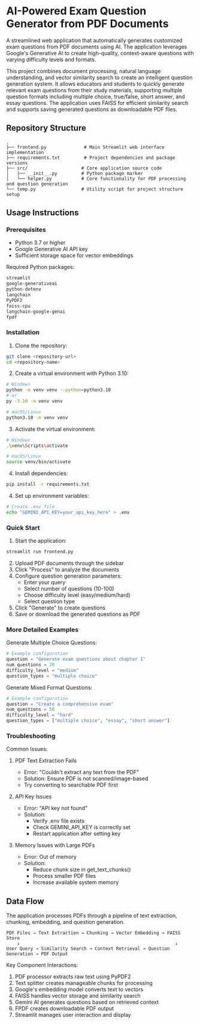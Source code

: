 # AI-Powered Exam Question Generator from PDF Documents

A streamlined web application that automatically generates customized exam questions from PDF documents using AI. The application leverages Google's Generative AI to create high-quality, context-aware questions with varying difficulty levels and formats.

This project combines document processing, natural language understanding, and vector similarity search to create an intelligent question generation system. It allows educators and students to quickly generate relevant exam questions from their study materials, supporting multiple question formats including multiple choice, true/false, short answer, and essay questions. The application uses FAISS for efficient similarity search and supports saving generated questions as downloadable PDF files.

## Repository Structure
```
.
├── frontend.py              # Main Streamlit web interface implementation
├── requirements.txt         # Project dependencies and package versions
├── src/                    # Core application source code
│   ├── __init__.py         # Python package marker
│   └── helper.py           # Core functionality for PDF processing and question generation
└── temp.py                 # Utility script for project structure setup
```

## Usage Instructions
### Prerequisites
- Python 3.7 or higher
- Google Generative AI API key
- Sufficient storage space for vector embeddings

Required Python packages:
```txt
streamlit
google-generativeai
python-dotenv
langchain
PyPDF2
faiss-cpu
langchain-google-genai
fpdf
```

### Installation

1. Clone the repository:
```bash
git clone <repository-url>
cd <repository-name>
```

2. Create a virtual environment with Python 3.10:
```bash
# Windows
python -m venv venv --python=python3.10
# or
py -3.10 -m venv venv

# macOS/Linux
python3.10 -m venv venv
```

3. Activate the virtual environment:
```bash
# Windows
.\venv\Scripts\activate

# macOS/Linux
source venv/bin/activate
```

4. Install dependencies:
```bash
pip install -r requirements.txt
```

4. Set up environment variables:
```bash
# Create .env file
echo "GEMINI_API_KEY=your_api_key_here" > .env
```

### Quick Start

1. Start the application:
```bash
streamlit run frontend.py
```

2. Upload PDF documents through the sidebar
3. Click "Process" to analyze the documents
4. Configure question generation parameters:
   - Enter your query
   - Select number of questions (10-100)
   - Choose difficulty level (easy/medium/hard)
   - Select question type
5. Click "Generate" to create questions
6. Save or download the generated questions as PDF

### More Detailed Examples

Generate Multiple Choice Questions:
```python
# Example configuration
question = "Generate exam questions about chapter 1"
num_questions = 20
difficulty_level = "medium"
question_types = "multiple choice"
```

Generate Mixed Format Questions:
```python
# Example configuration
question = "Create a comprehensive exam"
num_questions = 50
difficulty_level = "hard"
question_types = ["multiple choice", "essay", "short answer"]
```

### Troubleshooting

Common Issues:

1. PDF Text Extraction Fails
   - Error: "Couldn't extract any text from the PDF"
   - Solution: Ensure PDF is not scanned/image-based
   - Try converting to searchable PDF first

2. API Key Issues
   - Error: "API key not found"
   - Solution: 
     - Verify .env file exists
     - Check GEMINI_API_KEY is correctly set
     - Restart application after setting key

3. Memory Issues with Large PDFs
   - Error: Out of memory
   - Solution:
     - Reduce chunk size in get_text_chunks()
     - Process smaller PDF files
     - Increase available system memory

## Data Flow
The application processes PDFs through a pipeline of text extraction, chunking, embedding, and question generation.

```ascii
PDF Files → Text Extraction → Chunking → Vector Embedding → FAISS Store
    ↓                                                          ↓
User Query → Similarity Search → Context Retrieval → Question Generation → PDF Output
```

Key Component Interactions:
1. PDF processor extracts raw text using PyPDF2
2. Text splitter creates manageable chunks for processing
3. Google's embedding model converts text to vectors
4. FAISS handles vector storage and similarity search
5. Gemini AI generates questions based on retrieved context
6. FPDF creates downloadable PDF output
7. Streamlit manages user interaction and display
